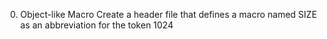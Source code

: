0. Object-like Macro
Create a header file that defines a macro named SIZE as an abbreviation for the token 1024
